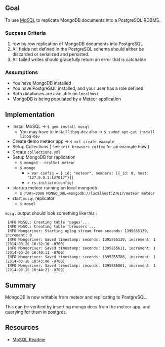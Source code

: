 ## Goal
To use [MoSQL](https://github.com/stripe/mosql) to replicate MongoDB documents into a PostgreSQL RDBMS.

### Success Criteria
1. row by row replication of MongoDB documents into PostgreSQL
2. All fields not defined in the PostgreSQL schema should either be discarded or serialized and persisted.
3. All failed writes should gracefully return an error that is catchable

### Assumptions
* You have MongoDB installed
* You have PostgreSQL installed, and your user has a role defined
* Both databases are available on `localhost`
* MongoDB is being populated by a Meteor application

## Implementation
* Install MoSQL -> `$ gem install mosql`
    * You may have to install `libpq-dev` also -> `$ sudod apt-get install libpq-dev`
* Create demo meteor app -> `$ mrt create example`
* Setup Collections ( see `init_browsers.coffee` for an example how )
* Create `collections.yml`
* Setup MongoDB for replication
    * `$ mongod --replSet meteor`
    * `$ mongo`
        * `> var config = {_id: "meteor", members: [{_id: 0, host: "127.0.0.1:127017"}]}`
        * `> rs.initiate(config)`
* startup meteor running on local mongodb
    * `$ PORT=3000 MONGO_URL=mongodb://localhost:27017/meteor meteor`
* start `mosql` replicator
    * `$ mosql`

`mosql` output should look something like this :
```shell
 INFO MoSQL: Creating table 'pages'...
 INFO MoSQL: Creating table 'browsers'...
 INFO Mongoriver: Starting oplog stream from seconds: 1395855130, increment: 0
 INFO Mongoriver: Saved timestamp: seconds: 1395855130, increment: 1 (2014-03-26 10:32:10 -0700)
 INFO Mongoriver: Saved timestamp: seconds: 1395855611, increment: 1 (2014-03-26 10:40:11 -0700)
 INFO Mongoriver: Saved timestamp: seconds: 1395855786, increment: 1 (2014-03-26 10:43:06 -0700)
 INFO Mongoriver: Saved timestamp: seconds: 1395855861, increment: 1 (2014-03-26 10:44:21 -0700)
```

## Summary
MongoDB is now writable from meteor and replicating to PostgreSQL.

This can be verified by inserting mongo docs from the meteor app, and querying for them in postgres.

## Resources
* [MoSQL Readme](https://github.com/stripe/mosql/blob/master/README.md)


